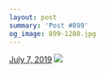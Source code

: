 ```yaml
---
layout: post
summary: 'Post #899'
og_image: 899-1280.jpg
---
```


<p>
  <time>
    <a href="/899">July 7, 2019</a>
  </time>
  <a href="/899">
    <img src="{{ site.assets_url }}/899-640.jpg" srcset="{{ site.assets_url }}/899-320.jpg 320w, {{ site.assets_url }}/899-640.jpg 640w, {{ site.assets_url }}/899-960.jpg 960w, {{ site.assets_url }}/899-1280.jpg 1280w" sizes="(min-width: 700px) 50vw, calc(100vw - 2rem)" />
  </a>
</p>
